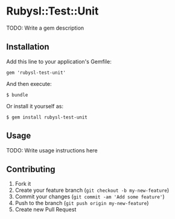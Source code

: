 # Rubysl::Test::Unit

TODO: Write a gem description

## Installation

Add this line to your application's Gemfile:

    gem 'rubysl-test-unit'

And then execute:

    $ bundle

Or install it yourself as:

    $ gem install rubysl-test-unit

## Usage

TODO: Write usage instructions here

## Contributing

1. Fork it
2. Create your feature branch (`git checkout -b my-new-feature`)
3. Commit your changes (`git commit -am 'Add some feature'`)
4. Push to the branch (`git push origin my-new-feature`)
5. Create new Pull Request
